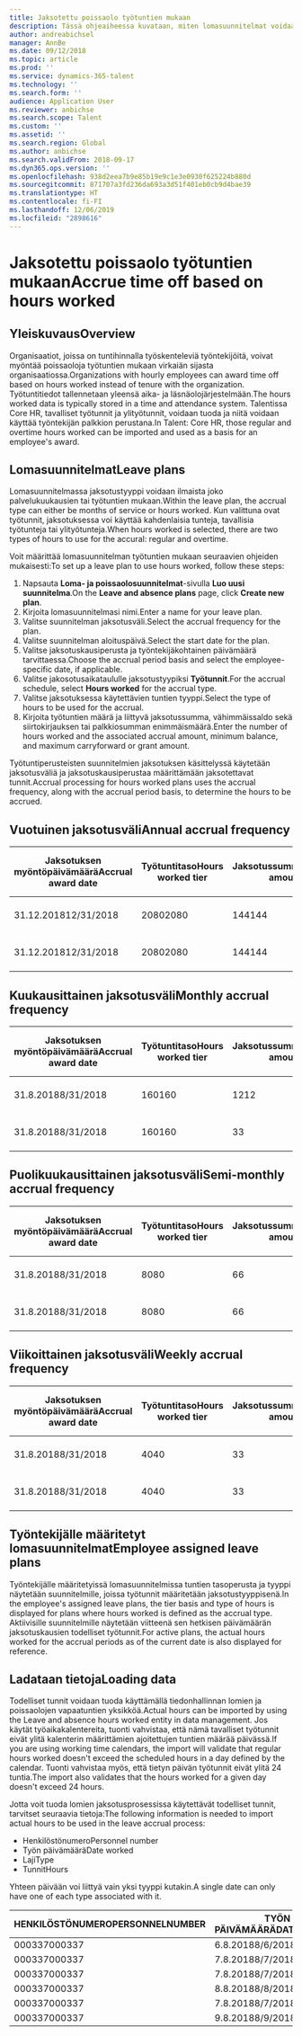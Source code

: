 ```yaml
---
title: Jaksotettu poissaolo työtuntien mukaan
description: Tässä ohjeaiheessa kuvataan, miten lomasuunnitelmat voidaan määrittää jaksotettuun poissaoloon työtuntien mukaan.
author: andreabichsel
manager: AnnBe
ms.date: 09/12/2018
ms.topic: article
ms.prod: ''
ms.service: dynamics-365-talent
ms.technology: ''
ms.search.form: ''
audience: Application User
ms.reviewer: anbichse
ms.search.scope: Talent
ms.custom: ''
ms.assetid: ''
ms.search.region: Global
ms.author: anbichse
ms.search.validFrom: 2018-09-17
ms.dyn365.ops.version: ''
ms.openlocfilehash: 938d2eea7b9e85b19e9c1e3e0930f625224b880d
ms.sourcegitcommit: 871707a3fd236da693a3d51f401eb0cb9d4bae39
ms.translationtype: HT
ms.contentlocale: fi-FI
ms.lasthandoff: 12/06/2019
ms.locfileid: "2898616"
---
```

# <a name="accrue-time-off-based-on-hours-worked"></a><span data-ttu-id="bc3d0-103">Jaksotettu poissaolo työtuntien mukaan</span><span class="sxs-lookup"><span data-stu-id="bc3d0-103">Accrue time off based on hours worked</span></span>

## <a name="overview"></a><span data-ttu-id="bc3d0-104">Yleiskuvaus</span><span class="sxs-lookup"><span data-stu-id="bc3d0-104">Overview</span></span>

<span data-ttu-id="bc3d0-105">Organisaatiot, joissa on tuntihinnalla työskenteleviä työntekijöitä, voivat myöntää poissaoloja työtuntien mukaan virkaiän sijasta organisaatiossa.</span><span class="sxs-lookup"><span data-stu-id="bc3d0-105">Organizations with hourly employees can award time off based on hours worked instead of tenure with the organization.</span></span> <span data-ttu-id="bc3d0-106">Työtuntitiedot tallennetaan yleensä aika- ja läsnäolojärjestelmään.</span><span class="sxs-lookup"><span data-stu-id="bc3d0-106">The hours worked data is typically stored in a time and attendance system.</span></span> <span data-ttu-id="bc3d0-107">Talentissa Core HR, tavalliset työtunnit ja ylityötunnit, voidaan tuoda ja niitä voidaan käyttää työntekijän palkkion perustana.</span><span class="sxs-lookup"><span data-stu-id="bc3d0-107">In Talent: Core HR, those regular and overtime hours worked can be imported and used as a basis for an employee's award.</span></span>

## <a name="leave-plans"></a><span data-ttu-id="bc3d0-108">Lomasuunnitelmat</span><span class="sxs-lookup"><span data-stu-id="bc3d0-108">Leave plans</span></span>

<span data-ttu-id="bc3d0-109">Lomasuunnitelmassa jaksotustyyppi voidaan ilmaista joko palvelukuukausien tai työtuntien mukaan.</span><span class="sxs-lookup"><span data-stu-id="bc3d0-109">Within the leave plan, the accrual type can either be months of service or hours worked.</span></span> <span data-ttu-id="bc3d0-110">Kun valittuna ovat työtunnit, jaksotuksessa voi käyttää kahdenlaisia tunteja, tavallisia työtunteja tai ylityötunteja.</span><span class="sxs-lookup"><span data-stu-id="bc3d0-110">When hours worked is selected, there are two types of hours to use for the accural: regular and overtime.</span></span>

<span data-ttu-id="bc3d0-111">Voit määrittää lomasuunnitelman työtuntien mukaan seuraavien ohjeiden mukaisesti:</span><span class="sxs-lookup"><span data-stu-id="bc3d0-111">To set up a leave plan to use hours worked, follow these steps:</span></span>

1. <span data-ttu-id="bc3d0-112">Napsauta **Loma- ja poissaolosuunnitelmat**-sivulla **Luo uusi suunnitelma**.</span><span class="sxs-lookup"><span data-stu-id="bc3d0-112">On the **Leave and absence plans** page, click **Create new plan**.</span></span>
2. <span data-ttu-id="bc3d0-113">Kirjoita lomasuunnitelmasi nimi.</span><span class="sxs-lookup"><span data-stu-id="bc3d0-113">Enter a name for your leave plan.</span></span>
3. <span data-ttu-id="bc3d0-114">Valitse suunnitelman jaksotusväli.</span><span class="sxs-lookup"><span data-stu-id="bc3d0-114">Select the accrual frequency for the plan.</span></span>
5. <span data-ttu-id="bc3d0-115">Valitse suunnitelman aloituspäivä.</span><span class="sxs-lookup"><span data-stu-id="bc3d0-115">Select the start date for the plan.</span></span>
6. <span data-ttu-id="bc3d0-116">Valitse jaksotuskausiperusta ja työntekijäkohtainen päivämäärä tarvittaessa.</span><span class="sxs-lookup"><span data-stu-id="bc3d0-116">Choose the accrual period basis and select the employee-specific date, if applicable.</span></span>
7. <span data-ttu-id="bc3d0-117">Valitse jakosotusaikataululle jaksotustyypiksi **Työtunnit**.</span><span class="sxs-lookup"><span data-stu-id="bc3d0-117">For the accrual schedule, select **Hours worked** for the accrual type.</span></span>
8. <span data-ttu-id="bc3d0-118">Valitse jaksotuksessa käytettävien tuntien tyyppi.</span><span class="sxs-lookup"><span data-stu-id="bc3d0-118">Select the type of hours to be used for the accrual.</span></span>
9. <span data-ttu-id="bc3d0-119">Kirjoita työtuntien määrä ja liittyvä jaksotussumma, vähimmäissaldo sekä siirtokirjauksen tai palkkiosumman enimmäismäärä.</span><span class="sxs-lookup"><span data-stu-id="bc3d0-119">Enter the number of hours worked and the associated accrual amount, minimum balance, and maximum carryforward or grant amount.</span></span>

<span data-ttu-id="bc3d0-120">Työtuntiperusteisten suunnitelmien jaksotuksen käsittelyssä käytetään jaksotusväliä ja jaksotuskausiperustaa määrittämään jaksotettavat tunnit.</span><span class="sxs-lookup"><span data-stu-id="bc3d0-120">Accrual processing for hours worked plans uses the accrual frequency, along with the accrual period basis, to determine the hours to be accrued.</span></span>

## <a name="annual-accrual-frequency"></a><span data-ttu-id="bc3d0-121">Vuotuinen jaksotusväli</span><span class="sxs-lookup"><span data-stu-id="bc3d0-121">Annual accrual frequency</span></span>

| <span data-ttu-id="bc3d0-122">Jaksotuksen myöntöpäivämäärä</span><span class="sxs-lookup"><span data-stu-id="bc3d0-122">Accrual award date</span></span>    | <span data-ttu-id="bc3d0-123">Työtuntitaso</span><span class="sxs-lookup"><span data-stu-id="bc3d0-123">Hours worked tier</span></span>    | <span data-ttu-id="bc3d0-124">Jaksotussumma</span><span class="sxs-lookup"><span data-stu-id="bc3d0-124">Accrual amount</span></span>        | <span data-ttu-id="bc3d0-125">Työtuntien päivämäärät</span><span class="sxs-lookup"><span data-stu-id="bc3d0-125">Hours worked dates</span></span>   | <span data-ttu-id="bc3d0-126">Todelliset työtunnit</span><span class="sxs-lookup"><span data-stu-id="bc3d0-126">Hours worked actuals</span></span>| <span data-ttu-id="bc3d0-127">Palkkio</span><span class="sxs-lookup"><span data-stu-id="bc3d0-127">Award</span></span>               |
| --------------------- | -------------------- | --------------------- | -------------------- |-------------------- |-------------------- |
| <span data-ttu-id="bc3d0-128">31.12.2018</span><span class="sxs-lookup"><span data-stu-id="bc3d0-128">12/31/2018</span></span>            | <span data-ttu-id="bc3d0-129">2080</span><span class="sxs-lookup"><span data-stu-id="bc3d0-129">2080</span></span>                 | <span data-ttu-id="bc3d0-130">144</span><span class="sxs-lookup"><span data-stu-id="bc3d0-130">144</span></span>                   | <span data-ttu-id="bc3d0-131">1.1.2018–31.12.2018</span><span class="sxs-lookup"><span data-stu-id="bc3d0-131">1/1/2018-12/31/2018</span></span>  | <span data-ttu-id="bc3d0-132">2085</span><span class="sxs-lookup"><span data-stu-id="bc3d0-132">2085</span></span>                | <span data-ttu-id="bc3d0-133">144</span><span class="sxs-lookup"><span data-stu-id="bc3d0-133">144</span></span>                 |        
| <span data-ttu-id="bc3d0-134">31.12.2018</span><span class="sxs-lookup"><span data-stu-id="bc3d0-134">12/31/2018</span></span>            | <span data-ttu-id="bc3d0-135">2080</span><span class="sxs-lookup"><span data-stu-id="bc3d0-135">2080</span></span>                 | <span data-ttu-id="bc3d0-136">144</span><span class="sxs-lookup"><span data-stu-id="bc3d0-136">144</span></span>                   | <span data-ttu-id="bc3d0-137">1.1.2018–31.12.2018</span><span class="sxs-lookup"><span data-stu-id="bc3d0-137">1/1/2018-12/31/2018</span></span>  | <span data-ttu-id="bc3d0-138">2 000</span><span class="sxs-lookup"><span data-stu-id="bc3d0-138">2000</span></span>                | <span data-ttu-id="bc3d0-139">0</span><span class="sxs-lookup"><span data-stu-id="bc3d0-139">0</span></span>                 |


## <a name="monthly-accrual-frequency"></a><span data-ttu-id="bc3d0-140">Kuukausittainen jaksotusväli</span><span class="sxs-lookup"><span data-stu-id="bc3d0-140">Monthly accrual frequency</span></span>

| <span data-ttu-id="bc3d0-141">Jaksotuksen myöntöpäivämäärä</span><span class="sxs-lookup"><span data-stu-id="bc3d0-141">Accrual award date</span></span>    | <span data-ttu-id="bc3d0-142">Työtuntitaso</span><span class="sxs-lookup"><span data-stu-id="bc3d0-142">Hours worked tier</span></span>    | <span data-ttu-id="bc3d0-143">Jaksotussumma</span><span class="sxs-lookup"><span data-stu-id="bc3d0-143">Accrual amount</span></span>        | <span data-ttu-id="bc3d0-144">Työtuntien päivämäärät</span><span class="sxs-lookup"><span data-stu-id="bc3d0-144">Hours worked dates</span></span>   | <span data-ttu-id="bc3d0-145">Todelliset työtunnit</span><span class="sxs-lookup"><span data-stu-id="bc3d0-145">Hours worked actuals</span></span>| <span data-ttu-id="bc3d0-146">Palkkio</span><span class="sxs-lookup"><span data-stu-id="bc3d0-146">Award</span></span>               |
| --------------------- | -------------------- | --------------------- | -------------------- |-------------------- |-------------------- |
| <span data-ttu-id="bc3d0-147">31.8.2018</span><span class="sxs-lookup"><span data-stu-id="bc3d0-147">8/31/2018</span></span>             | <span data-ttu-id="bc3d0-148">160</span><span class="sxs-lookup"><span data-stu-id="bc3d0-148">160</span></span>                  | <span data-ttu-id="bc3d0-149">12</span><span class="sxs-lookup"><span data-stu-id="bc3d0-149">12</span></span>                    | <span data-ttu-id="bc3d0-150">1.8.2018–31.8.2018</span><span class="sxs-lookup"><span data-stu-id="bc3d0-150">8/1/2018-8/31/2018</span></span>   | <span data-ttu-id="bc3d0-151">184</span><span class="sxs-lookup"><span data-stu-id="bc3d0-151">184</span></span>                 | <span data-ttu-id="bc3d0-152">12</span><span class="sxs-lookup"><span data-stu-id="bc3d0-152">12</span></span>                  |        
| <span data-ttu-id="bc3d0-153">31.8.2018</span><span class="sxs-lookup"><span data-stu-id="bc3d0-153">8/31/2018</span></span>             | <span data-ttu-id="bc3d0-154">160</span><span class="sxs-lookup"><span data-stu-id="bc3d0-154">160</span></span>                  | <span data-ttu-id="bc3d0-155">3</span><span class="sxs-lookup"><span data-stu-id="bc3d0-155">3</span></span>                     | <span data-ttu-id="bc3d0-156">1.8.2018–31.8.2018</span><span class="sxs-lookup"><span data-stu-id="bc3d0-156">8/1/2018-8/31/2018</span></span>   | <span data-ttu-id="bc3d0-157">184</span><span class="sxs-lookup"><span data-stu-id="bc3d0-157">184</span></span>                 | <span data-ttu-id="bc3d0-158">3</span><span class="sxs-lookup"><span data-stu-id="bc3d0-158">3</span></span>                   |

## <a name="semi-monthly-accrual-frequency"></a><span data-ttu-id="bc3d0-159">Puolikuukausittainen jaksotusväli</span><span class="sxs-lookup"><span data-stu-id="bc3d0-159">Semi-monthly accrual frequency</span></span>

| <span data-ttu-id="bc3d0-160">Jaksotuksen myöntöpäivämäärä</span><span class="sxs-lookup"><span data-stu-id="bc3d0-160">Accrual award date</span></span>    | <span data-ttu-id="bc3d0-161">Työtuntitaso</span><span class="sxs-lookup"><span data-stu-id="bc3d0-161">Hours worked tier</span></span>    | <span data-ttu-id="bc3d0-162">Jaksotussumma</span><span class="sxs-lookup"><span data-stu-id="bc3d0-162">Accrual amount</span></span>        | <span data-ttu-id="bc3d0-163">Työtuntien päivämäärät</span><span class="sxs-lookup"><span data-stu-id="bc3d0-163">Hours worked dates</span></span>   | <span data-ttu-id="bc3d0-164">Todelliset työtunnit</span><span class="sxs-lookup"><span data-stu-id="bc3d0-164">Hours worked actuals</span></span>| <span data-ttu-id="bc3d0-165">Palkkio</span><span class="sxs-lookup"><span data-stu-id="bc3d0-165">Award</span></span>               |
| --------------------- | -------------------- | --------------------- | -------------------- |-------------------- |-------------------- |
| <span data-ttu-id="bc3d0-166">31.8.2018</span><span class="sxs-lookup"><span data-stu-id="bc3d0-166">8/31/2018</span></span>             | <span data-ttu-id="bc3d0-167">80</span><span class="sxs-lookup"><span data-stu-id="bc3d0-167">80</span></span>                   | <span data-ttu-id="bc3d0-168">6</span><span class="sxs-lookup"><span data-stu-id="bc3d0-168">6</span></span>                     | <span data-ttu-id="bc3d0-169">16.8.2018–31.8.2018</span><span class="sxs-lookup"><span data-stu-id="bc3d0-169">8/16/2018-8/31/2018</span></span>  | <span data-ttu-id="bc3d0-170">81</span><span class="sxs-lookup"><span data-stu-id="bc3d0-170">81</span></span>                  | <span data-ttu-id="bc3d0-171">6</span><span class="sxs-lookup"><span data-stu-id="bc3d0-171">6</span></span>                  |        
| <span data-ttu-id="bc3d0-172">31.8.2018</span><span class="sxs-lookup"><span data-stu-id="bc3d0-172">8/31/2018</span></span>             | <span data-ttu-id="bc3d0-173">80</span><span class="sxs-lookup"><span data-stu-id="bc3d0-173">80</span></span>                   | <span data-ttu-id="bc3d0-174">6</span><span class="sxs-lookup"><span data-stu-id="bc3d0-174">6</span></span>                     | <span data-ttu-id="bc3d0-175">16.8.2018–31.8.2018</span><span class="sxs-lookup"><span data-stu-id="bc3d0-175">8/16/2018-8/31/2018</span></span>  | <span data-ttu-id="bc3d0-176">75</span><span class="sxs-lookup"><span data-stu-id="bc3d0-176">75</span></span>                  | <span data-ttu-id="bc3d0-177">0</span><span class="sxs-lookup"><span data-stu-id="bc3d0-177">0</span></span>                   |

## <a name="weekly-accrual-frequency"></a><span data-ttu-id="bc3d0-178">Viikoittainen jaksotusväli</span><span class="sxs-lookup"><span data-stu-id="bc3d0-178">Weekly accrual frequency</span></span>

| <span data-ttu-id="bc3d0-179">Jaksotuksen myöntöpäivämäärä</span><span class="sxs-lookup"><span data-stu-id="bc3d0-179">Accrual award date</span></span>    | <span data-ttu-id="bc3d0-180">Työtuntitaso</span><span class="sxs-lookup"><span data-stu-id="bc3d0-180">Hours worked tier</span></span>    | <span data-ttu-id="bc3d0-181">Jaksotussumma</span><span class="sxs-lookup"><span data-stu-id="bc3d0-181">Accrual amount</span></span>        | <span data-ttu-id="bc3d0-182">Työtuntien päivämäärät</span><span class="sxs-lookup"><span data-stu-id="bc3d0-182">Hours worked dates</span></span>   | <span data-ttu-id="bc3d0-183">Todelliset työtunnit</span><span class="sxs-lookup"><span data-stu-id="bc3d0-183">Hours worked actuals</span></span>| <span data-ttu-id="bc3d0-184">Palkkio</span><span class="sxs-lookup"><span data-stu-id="bc3d0-184">Award</span></span>               |
| --------------------- | -------------------- | --------------------- | -------------------- |-------------------- |-------------------- |
| <span data-ttu-id="bc3d0-185">31.8.2018</span><span class="sxs-lookup"><span data-stu-id="bc3d0-185">8/31/2018</span></span>             | <span data-ttu-id="bc3d0-186">40</span><span class="sxs-lookup"><span data-stu-id="bc3d0-186">40</span></span>                   | <span data-ttu-id="bc3d0-187">3</span><span class="sxs-lookup"><span data-stu-id="bc3d0-187">3</span></span>                     | <span data-ttu-id="bc3d0-188">27.8.2018–31.8.2018</span><span class="sxs-lookup"><span data-stu-id="bc3d0-188">8/27/2018-8/31/2018</span></span>  | <span data-ttu-id="bc3d0-189">42</span><span class="sxs-lookup"><span data-stu-id="bc3d0-189">42</span></span>                  | <span data-ttu-id="bc3d0-190">3</span><span class="sxs-lookup"><span data-stu-id="bc3d0-190">3</span></span>                  |        
| <span data-ttu-id="bc3d0-191">31.8.2018</span><span class="sxs-lookup"><span data-stu-id="bc3d0-191">8/31/2018</span></span>             | <span data-ttu-id="bc3d0-192">40</span><span class="sxs-lookup"><span data-stu-id="bc3d0-192">40</span></span>                   | <span data-ttu-id="bc3d0-193">3</span><span class="sxs-lookup"><span data-stu-id="bc3d0-193">3</span></span>                     | <span data-ttu-id="bc3d0-194">27.8.2018–31.8.2018</span><span class="sxs-lookup"><span data-stu-id="bc3d0-194">8/27/2018-8/31/2018</span></span>  | <span data-ttu-id="bc3d0-195">35</span><span class="sxs-lookup"><span data-stu-id="bc3d0-195">35</span></span>                  | <span data-ttu-id="bc3d0-196">0</span><span class="sxs-lookup"><span data-stu-id="bc3d0-196">0</span></span>                   |

## <a name="employee-assigned-leave-plans"></a><span data-ttu-id="bc3d0-197">Työntekijälle määritetyt lomasuunnitelmat</span><span class="sxs-lookup"><span data-stu-id="bc3d0-197">Employee assigned leave plans</span></span>

<span data-ttu-id="bc3d0-198">Työntekijälle määritetyissä lomasuunnitelmissa tuntien tasoperusta ja tyyppi näytetään suunnitelmille, joissa työtunnit määritetään jaksotustyyppisenä.</span><span class="sxs-lookup"><span data-stu-id="bc3d0-198">In the employee's assigned leave plans, the tier basis and type of hours is displayed for plans where hours worked is defined as the accrual type.</span></span> <span data-ttu-id="bc3d0-199">Aktiivisille suunnitelmille näytetään viitteenä sen hetkisen päivämäärän jaksotuskausien todelliset työtunnit.</span><span class="sxs-lookup"><span data-stu-id="bc3d0-199">For active plans, the actual hours worked for the accrual periods as of the current date is also displayed for reference.</span></span> 

## <a name="loading-data"></a><span data-ttu-id="bc3d0-200">Ladataan tietoja</span><span class="sxs-lookup"><span data-stu-id="bc3d0-200">Loading data</span></span>

<span data-ttu-id="bc3d0-201">Todelliset tunnit voidaan tuoda käyttämällä tiedonhallinnan lomien ja poissaolojen vapaatuntien yksikköä.</span><span class="sxs-lookup"><span data-stu-id="bc3d0-201">Actual hours can be imported by using the Leave and absence hours worked entity in data management.</span></span> <span data-ttu-id="bc3d0-202">Jos käytät työaikakalentereita, tuonti vahvistaa, että nämä tavalliset työtunnit eivät ylitä kalenterin määrittämien ajoitettujen tuntien määrää päivässä.</span><span class="sxs-lookup"><span data-stu-id="bc3d0-202">If you are using working time calendars, the import will validate that regular hours worked doesn't exceed the scheduled hours in a day defined by the calendar.</span></span> <span data-ttu-id="bc3d0-203">Tuonti vahvistaa myös, että tietyn päivän työtunnit eivät ylitä 24 tuntia.</span><span class="sxs-lookup"><span data-stu-id="bc3d0-203">The import also validates that the hours worked for a given day doesn't exceed 24 hours.</span></span> 

<span data-ttu-id="bc3d0-204">Jotta voit tuoda lomien jaksotusprosessissa käytettävät todelliset tunnit, tarvitset seuraavia tietoja:</span><span class="sxs-lookup"><span data-stu-id="bc3d0-204">The following information is needed to import actual hours to be used in the leave accrual process:</span></span>

+ <span data-ttu-id="bc3d0-205">Henkilöstönumero</span><span class="sxs-lookup"><span data-stu-id="bc3d0-205">Personnel number</span></span> 
+ <span data-ttu-id="bc3d0-206">Työn päivämäärä</span><span class="sxs-lookup"><span data-stu-id="bc3d0-206">Date worked</span></span>
+ <span data-ttu-id="bc3d0-207">Laji</span><span class="sxs-lookup"><span data-stu-id="bc3d0-207">Type</span></span>
+ <span data-ttu-id="bc3d0-208">Tunnit</span><span class="sxs-lookup"><span data-stu-id="bc3d0-208">Hours</span></span>

<span data-ttu-id="bc3d0-209">Yhteen päivään voi liittyä vain yksi tyyppi kutakin.</span><span class="sxs-lookup"><span data-stu-id="bc3d0-209">A single date can only have one of each type associated with it.</span></span>

| <span data-ttu-id="bc3d0-210">HENKILÖSTÖNUMERO</span><span class="sxs-lookup"><span data-stu-id="bc3d0-210">PERSONNELNUMBER</span></span>       | <span data-ttu-id="bc3d0-211">TYÖN PÄIVÄMÄÄRÄ</span><span class="sxs-lookup"><span data-stu-id="bc3d0-211">DATEWORKED</span></span>           | <span data-ttu-id="bc3d0-212">TYYPPI</span><span class="sxs-lookup"><span data-stu-id="bc3d0-212">TYPE</span></span>                  | <span data-ttu-id="bc3d0-213">TUNNIT</span><span class="sxs-lookup"><span data-stu-id="bc3d0-213">HOURS</span></span>                |
| --------------------- | -------------------- | --------------------- | -------------------- |
| <span data-ttu-id="bc3d0-214">000337</span><span class="sxs-lookup"><span data-stu-id="bc3d0-214">000337</span></span>                | <span data-ttu-id="bc3d0-215">6.8.2018</span><span class="sxs-lookup"><span data-stu-id="bc3d0-215">8/6/2018</span></span>             | <span data-ttu-id="bc3d0-216">Säännöllinen</span><span class="sxs-lookup"><span data-stu-id="bc3d0-216">Regular</span></span>               | <span data-ttu-id="bc3d0-217">8</span><span class="sxs-lookup"><span data-stu-id="bc3d0-217">8</span></span>                    |       
| <span data-ttu-id="bc3d0-218">000337</span><span class="sxs-lookup"><span data-stu-id="bc3d0-218">000337</span></span>                | <span data-ttu-id="bc3d0-219">7.8.2018</span><span class="sxs-lookup"><span data-stu-id="bc3d0-219">8/7/2018</span></span>             | <span data-ttu-id="bc3d0-220">Säännöllinen</span><span class="sxs-lookup"><span data-stu-id="bc3d0-220">Regular</span></span>               | <span data-ttu-id="bc3d0-221">8</span><span class="sxs-lookup"><span data-stu-id="bc3d0-221">8</span></span>                    |
| <span data-ttu-id="bc3d0-222">000337</span><span class="sxs-lookup"><span data-stu-id="bc3d0-222">000337</span></span>                | <span data-ttu-id="bc3d0-223">7.8.2018</span><span class="sxs-lookup"><span data-stu-id="bc3d0-223">8/7/2018</span></span>             | <span data-ttu-id="bc3d0-224">Ylityö</span><span class="sxs-lookup"><span data-stu-id="bc3d0-224">Overtime</span></span>              | <span data-ttu-id="bc3d0-225">3</span><span class="sxs-lookup"><span data-stu-id="bc3d0-225">3</span></span>                    |
| <span data-ttu-id="bc3d0-226">000337</span><span class="sxs-lookup"><span data-stu-id="bc3d0-226">000337</span></span>                | <span data-ttu-id="bc3d0-227">8.8.2018</span><span class="sxs-lookup"><span data-stu-id="bc3d0-227">8/8/2018</span></span>             | <span data-ttu-id="bc3d0-228">Säännöllinen</span><span class="sxs-lookup"><span data-stu-id="bc3d0-228">Regular</span></span>               | <span data-ttu-id="bc3d0-229">8</span><span class="sxs-lookup"><span data-stu-id="bc3d0-229">8</span></span>                    |
| <span data-ttu-id="bc3d0-230">000337</span><span class="sxs-lookup"><span data-stu-id="bc3d0-230">000337</span></span>                | <span data-ttu-id="bc3d0-231">7.8.2018</span><span class="sxs-lookup"><span data-stu-id="bc3d0-231">8/7/2018</span></span>             | <span data-ttu-id="bc3d0-232">Säännöllinen</span><span class="sxs-lookup"><span data-stu-id="bc3d0-232">Regular</span></span>               | <span data-ttu-id="bc3d0-233">8</span><span class="sxs-lookup"><span data-stu-id="bc3d0-233">8</span></span>                    |
| <span data-ttu-id="bc3d0-234">000337</span><span class="sxs-lookup"><span data-stu-id="bc3d0-234">000337</span></span>                | <span data-ttu-id="bc3d0-235">9.8.2018</span><span class="sxs-lookup"><span data-stu-id="bc3d0-235">8/9/2018</span></span>             | <span data-ttu-id="bc3d0-236">Säännöllinen</span><span class="sxs-lookup"><span data-stu-id="bc3d0-236">Regular</span></span>               | <span data-ttu-id="bc3d0-237">8</span><span class="sxs-lookup"><span data-stu-id="bc3d0-237">8</span></span>                    |
